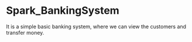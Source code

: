 # Spark_BankingSystem
It is a simple basic banking system, where we can view the customers and transfer money.
